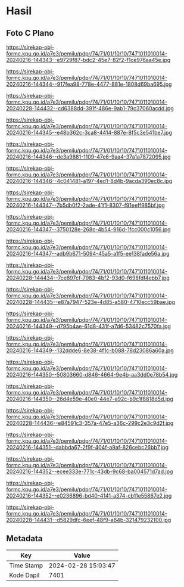 # Hasil

## Foto C Plano

https://sirekap-obj-formc.kpu.go.id/a7e3/pemilu/pdpr/74/71/01/10/10/7471011010014-20240216-144343--e9729f87-bdc2-45e7-82f2-f1ce976aa45e.jpg

https://sirekap-obj-formc.kpu.go.id/a7e3/pemilu/pdpr/74/71/01/10/10/7471011010014-20240216-144344--917fea98-778e-4477-881e-1808d69ba695.jpg

https://sirekap-obj-formc.kpu.go.id/a7e3/pemilu/pdpr/74/71/01/10/10/7471011010014-20240228-144432--cd6388dd-391f-486e-9ab1-79c37060acdd.jpg

https://sirekap-obj-formc.kpu.go.id/a7e3/pemilu/pdpr/74/71/01/10/10/7471011010014-20240216-144345--e48b362c-3ca8-4414-887e-8f5c3e541be7.jpg

https://sirekap-obj-formc.kpu.go.id/a7e3/pemilu/pdpr/74/71/01/10/10/7471011010014-20240216-144346--de3a9881-1109-47e6-9aa4-37a1a7872095.jpg

https://sirekap-obj-formc.kpu.go.id/a7e3/pemilu/pdpr/74/71/01/10/10/7471011010014-20240216-144346--4c041481-a197-4ed1-8d4b-9acda390ec8c.jpg

https://sirekap-obj-formc.kpu.go.id/a7e3/pemilu/pdpr/74/71/01/10/10/7471011010014-20240216-144347--7b5db0f2-2ade-41f1-8307-f91eeff985bf.jpg

https://sirekap-obj-formc.kpu.go.id/a7e3/pemilu/pdpr/74/71/01/10/10/7471011010014-20240216-144347--3750128e-268c-4b54-916d-1fcc000c1056.jpg

https://sirekap-obj-formc.kpu.go.id/a7e3/pemilu/pdpr/74/71/01/10/10/7471011010014-20240216-144347--adb9b671-5094-45a5-a1f5-ee138fade56a.jpg

https://sirekap-obj-formc.kpu.go.id/a7e3/pemilu/pdpr/74/71/01/10/10/7471011010014-20240228-144434--7ce897cf-7983-4bf2-93d0-f698fdf4ebb7.jpg

https://sirekap-obj-formc.kpu.go.id/a7e3/pemilu/pdpr/74/71/01/10/10/7471011010014-20240228-144435--e87a7947-523e-4d85-a580-4710ecc59bae.jpg

https://sirekap-obj-formc.kpu.go.id/a7e3/pemilu/pdpr/74/71/01/10/10/7471011010014-20240216-144349--d795b4ae-61d8-431f-a7d6-53482c7570fa.jpg

https://sirekap-obj-formc.kpu.go.id/a7e3/pemilu/pdpr/74/71/01/10/10/7471011010014-20240216-144349--132ddde6-8e38-4f1c-b088-78d23086a60a.jpg

https://sirekap-obj-formc.kpu.go.id/a7e3/pemilu/pdpr/74/71/01/10/10/7471011010014-20240216-144350--50803660-d846-4664-9e4b-aa3dd0e78b54.jpg

https://sirekap-obj-formc.kpu.go.id/a7e3/pemilu/pdpr/74/71/01/10/10/7471011010014-20240216-144350--26d4e59e-40e0-44e7-a92c-b9c1f8818d5d.jpg

https://sirekap-obj-formc.kpu.go.id/a7e3/pemilu/pdpr/74/71/01/10/10/7471011010014-20240228-144436--e84591c3-357a-47e5-a36c-299c2e3c9d2f.jpg

https://sirekap-obj-formc.kpu.go.id/a7e3/pemilu/pdpr/74/71/01/10/10/7471011010014-20240216-144351--dabbda67-2f9f-404f-a9af-826cebc26bb7.jpg

https://sirekap-obj-formc.kpu.go.id/a7e3/pemilu/pdpr/74/71/01/10/10/7471011010014-20240216-144352--ecee333e-771c-43db-9c68-ba004571d7ad.jpg

https://sirekap-obj-formc.kpu.go.id/a7e3/pemilu/pdpr/74/71/01/10/10/7471011010014-20240216-144352--e0236896-bd40-4141-a374-cb11e55867e2.jpg

https://sirekap-obj-formc.kpu.go.id/a7e3/pemilu/pdpr/74/71/01/10/10/7471011010014-20240228-144431--d5829dfc-6eef-48f9-a64b-321479232100.jpg


## Metadata

| Key        | Value               |
| ---------- | ------------------- |
| Time Stamp | 2024-02-28 15:03:47 |
| Kode Dapil | 7401                |



